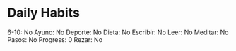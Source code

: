 # Daily Habits

6-10: No
Ayuno: No
Deporte: No
Dieta: No
Escribir: No
Leer: No
Meditar: No
Pasos: No
Progress: 0
Rezar: No